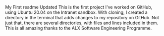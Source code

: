My First readme Updated
This is the first project I've worked on GitHub, using Ubuntu 20.04 on the Intranet sandbox.
With cloning, I created a directory in the terminal that adds changes to my repository on GitHub.
Not just that, there are several directories, with files and lines included in them.
This is all amazing thanks to the ALX Software Engineering Programme.
